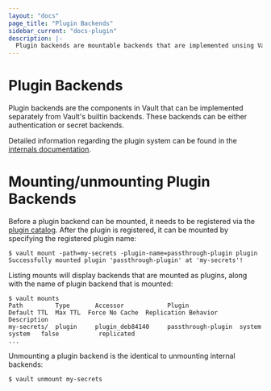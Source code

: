 ```yaml
---
layout: "docs"
page_title: "Plugin Backends"
sidebar_current: "docs-plugin"
description: |-
  Plugin backends are mountable backends that are implemented unsing Vault's plugin system.
---
```


# Plugin Backends

Plugin backends are the components in Vault that can be implemented separately from Vault's
builtin backends. These backends can be either authentication or secret backends.

Detailed information regarding the plugin system can be found in the 
[internals documentation](https://www.vaultproject.io/docs/internals/plugins.html).

# Mounting/unmounting Plugin Backends

Before a plugin backend can be mounted, it needs to be registered via the 
[plugin catalog](https://www.vaultproject.io/docs/internals/plugins.html#plugin-catalog). After
the plugin is registered, it can be mounted by specifying the registered plugin name:

```
$ vault mount -path=my-secrets -plugin-name=passthrough-plugin plugin
Successfully mounted plugin 'passthrough-plugin' at 'my-secrets'!
```

Listing mounts will display backends that are mounted as plugins, along with the
name of plugin backend that is mounted:

```
$ vault mounts
Path         Type       Accessor            Plugin              Default TTL  Max TTL  Force No Cache  Replication Behavior  Description
my-secrets/  plugin     plugin_deb84140     passthrough-plugin  system       system   false           replicated
...
```

Unmounting a plugin backend is the identical to unmounting internal backends:

```
$ vault unmount my-secrets
```


